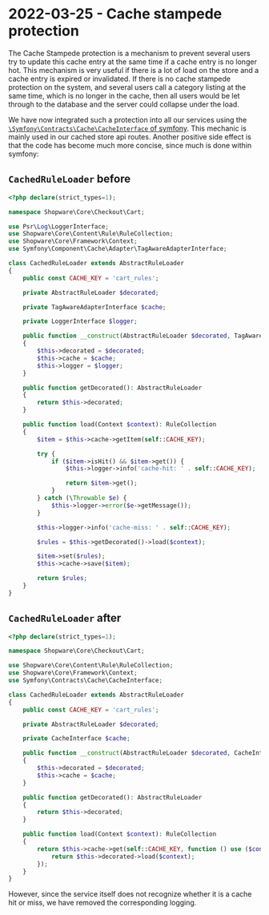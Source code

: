 # 2022-03-25 - Cache stampede protection

The Cache Stampede protection is a mechanism to prevent several users try to update this cache entry at the same time if a cache entry is no longer hot. This mechanism is very useful if there is a lot of load on the store and a cache entry is expired or invalidated. If there is no cache stampede protection on the system, and several users call a category listing at the same time, which is no longer in the cache, then all users would be let through to the database and the server could collapse under the load.

We have now integrated such a protection into all our services using the [`\Symfony\Contracts\Cache\CacheInterface` of symfony](https://symfony.com/blog/new-in-symfony-4-2-cache-stampede-protection). This mechanic is mainly used in our cached store api routes. Another positive side effect is that the code has become much more concise, since much is done within symfony:

## `CachedRuleLoader` before
```php
<?php declare(strict_types=1);

namespace Shopware\Core\Checkout\Cart;

use Psr\Log\LoggerInterface;
use Shopware\Core\Content\Rule\RuleCollection;
use Shopware\Core\Framework\Context;
use Symfony\Component\Cache\Adapter\TagAwareAdapterInterface;

class CachedRuleLoader extends AbstractRuleLoader
{
    public const CACHE_KEY = 'cart_rules';

    private AbstractRuleLoader $decorated;

    private TagAwareAdapterInterface $cache;

    private LoggerInterface $logger;

    public function __construct(AbstractRuleLoader $decorated, TagAwareAdapterInterface $cache, LoggerInterface $logger)
    {
        $this->decorated = $decorated;
        $this->cache = $cache;
        $this->logger = $logger;
    }

    public function getDecorated(): AbstractRuleLoader
    {
        return $this->decorated;
    }

    public function load(Context $context): RuleCollection
    {
        $item = $this->cache->getItem(self::CACHE_KEY);

        try {
            if ($item->isHit() && $item->get()) {
                $this->logger->info('cache-hit: ' . self::CACHE_KEY);

                return $item->get();
            }
        } catch (\Throwable $e) {
            $this->logger->error($e->getMessage());
        }

        $this->logger->info('cache-miss: ' . self::CACHE_KEY);

        $rules = $this->getDecorated()->load($context);

        $item->set($rules);
        $this->cache->save($item);

        return $rules;
    }
}
```

## `CachedRuleLoader` after
```php
<?php declare(strict_types=1);

namespace Shopware\Core\Checkout\Cart;

use Shopware\Core\Content\Rule\RuleCollection;
use Shopware\Core\Framework\Context;
use Symfony\Contracts\Cache\CacheInterface;

class CachedRuleLoader extends AbstractRuleLoader
{
    public const CACHE_KEY = 'cart_rules';

    private AbstractRuleLoader $decorated;

    private CacheInterface $cache;

    public function __construct(AbstractRuleLoader $decorated, CacheInterface $cache)
    {
        $this->decorated = $decorated;
        $this->cache = $cache;
    }

    public function getDecorated(): AbstractRuleLoader
    {
        return $this->decorated;
    }

    public function load(Context $context): RuleCollection
    {
        return $this->cache->get(self::CACHE_KEY, function () use ($context): RuleCollection {
            return $this->decorated->load($context);
        });
    }
}
```

However, since the service itself does not recognize whether it is a cache hit or miss, we have removed the corresponding logging.